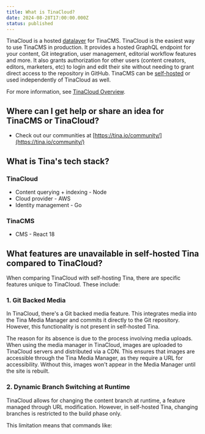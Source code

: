 ```yaml
---
title: What is TinaCloud?
date: 2024-08-28T17:00:00.000Z
status: published
---
```


TinaCloud is a hosted [datalayer](https://tina.io/docs/reference/content-api/datalayer) for TinaCMS. TinaCloud is the easiest way to use TinaCMS in production. It provides a hosted GraphQL endpoint for your content, Git integration, user management, editorial workflow features and more. It also grants authorization for other users (content creators, editors, marketers, etc) to login and edit their site without needing to grant direct access to the repository in GitHub. TinaCMS can be [self-hosted](https://tina.io/docs/self-hosted/overview) or used independently of TinaCloud as well.

For more information, see [TinaCloud Overview](https://tina.io/docs/tina-cloud/overview).

## Where can I get help or share an idea for TinaCMS or TinaCloud?

* Check out our communities at [https://tina.io/community/](https://tina.io/community/)

## What is Tina's tech stack?

### TinaCloud

* Content querying + indexing - Node
* Cloud provider - AWS
* Identity management - Go

### TinaCMS

* CMS - React 18

## What features are unavailable in self-hosted Tina compared to TinaCloud?

When comparing TinaCloud with self-hosting Tina, there are specific features unique to TinaCloud. These include:

### 1. Git Backed Media

In TinaCloud, there's a Git backed media feature. This integrates media into the Tina Media Manager and commits it directly to the Git repository. However, this functionality is not present in self-hosted Tina.

The reason for its absence is due to the process involving media uploads. When using the media manager in TinaCloud, images are uploaded to TinaCloud servers and distributed via a CDN. This ensures that images are accessible through the Tina Media Manager, as they require a URL for accessibility. Without this, images won't appear in the Media Manager until the site is rebuilt.

### 2. Dynamic Branch Switching at Runtime

TinaCloud allows for changing the content branch at runtime, a feature managed through URL modification. However, in self-hosted Tina, changing branches is restricted to the build phase only.

This limitation means that commands like:
